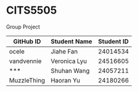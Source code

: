 # CITS5505
Group Project

|GitHub ID| Student Name  | Student ID |
|----------|----------------|------|
| ocele | Jiahe Fan | 24014534 |
| vandvennie | Veronica Lyu | 24516605 |
| *** | Shuhan Wang  | 24057211 |
| MuzzleThing | Haoran Yu | 24180266  |

